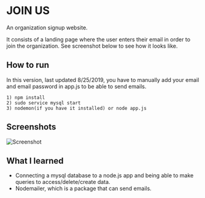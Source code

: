# JOIN US

An organization signup website.

It consists of a landing page where the user enters their email in order to join the organization. See screenshot below to see how it looks like.

## How to run
In this version, last updated 8/25/2019, you have to manually add your email and email password in app.js to be able to send emails.

```
1) npm install
2) sudo service mysql start
3) nodemon(if you have it installed) or node app.js
```

## Screenshots
![Screenshot](https://i.imgur.com/UpSgJ1A.png)

## What I learned
* Connecting a mysql database to a node.js app and being able to make queries to access/delete/create data.
* Nodemailer, which is a package that can send emails.